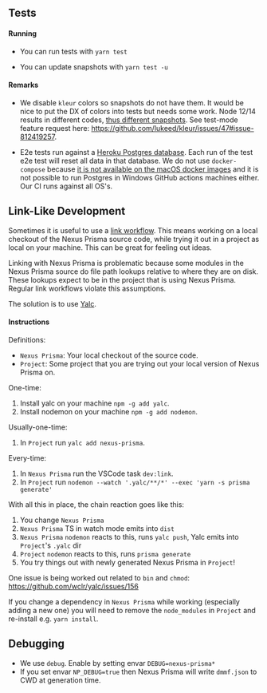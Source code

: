 ## Tests

#### Running

- You can run tests with `yarn test`

- You can update snapshots with `yarn test -u`

#### Remarks

- We disable `kleur` colors so snapshots do not have them. It would be nice to put the DX of colors into tests but needs some work. Node 12/14 results in different codes, [thus different snapshots](https://github.com/prisma/nexus-prisma/pull/3#issuecomment-782432471). See test-mode feature request here: https://github.com/lukeed/kleur/issues/47#issue-812419257.

- E2e tests run against a [Heroku Postgres database](https://data.heroku.com/datastores/6e28e827-3dec-4181-b7a1-b219c5016437). Each run of the test e2e test will reset all data in that database. We do not use `docker-compose` because [it is not available on the macOS docker images](https://github.com/actions/virtual-environments/issues/17#issuecomment-614726536) and it is not possible to run Postgres in Windows GitHub actions machines either. Our CI runs against all OS's.

## Link-Like Development

Sometimes it is useful to use a [link workflow](https://docs.npmjs.com/cli/v6/commands/npm-link). This means working on a local checkout of the Nexus Prisma source code, while trying it out in a project as local on your machine. This can be great for feeling out ideas.

Linking with Nexus Prisma is problematic because some modules in the Nexus Prisma source do file path lookups relative to where they are on disk. These lookups expect to be in the project that is using Nexus Prisma. Regular link workflows violate this assumptions.

The solution is to use [Yalc](https://github.com/wclr/yalc).

#### Instructions

Definitions:

- `Nexus Prisma`: Your local checkout of the source code.
- `Project`: Some project that you are trying out your local version of Nexus Prisma on.

One-time:

1. Install yalc on your machine `npm -g add yalc`.
1. Install nodemon on your machine `npm -g add nodemon`.

Usually-one-time:

1. In `Project` run `yalc add nexus-prisma`.

Every-time:

1. In `Nexus Prisma` run the VSCode task `dev:link`.
1. In `Project` run `nodemon --watch '.yalc/**/*' --exec 'yarn -s prisma generate'`

With all this in place, the chain reaction goes like this:

1. You change `Nexus Prisma`
1. `Nexus Prisma` TS in watch mode emits into `dist`
1. `Nexus Prisma` `nodemon` reacts to this, runs `yalc push`, Yalc emits into `Project`'s `.yalc` dir
1. `Project` `nodemon` reacts to this, runs `prisma generate`
1. You try things out with newly generated Nexus Prisma in `Project`!

One issue is being worked out related to `bin` and `chmod`: https://github.com/wclr/yalc/issues/156

If you change a dependency in `Nexus Prisma` while working (especially adding a new one) you will need to remove the `node_modules` in `Project` and re-install e.g. `yarn install`.

## Debugging

- We use `debug`. Enable by setting envar `DEBUG=nexus-prisma*`
- If you set envar `NP_DEBUG=true` then Nexus Prisma will write `dmmf.json` to CWD at generation time.
